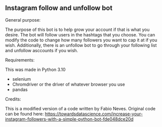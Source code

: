 ## Instagram follow and unfollow bot

General purpose:

The purpose of this bot is to help grow your account if that is what you desire. The bot will
follow users in the hashtags that you choose. You can modify the code to change how many followers you
want to cap it at if you wish. Additionally, there is an unfollow bot to go through your following list
and unfollow asccounts if you wish.

Requirements:

This was made in Python 3.10

- selenium
- Chromdriver or the driver of whatever browser you use
- pandas

Credits:

This is a modified version of a code written by Fabio Neves. Original code can be found here:
<https://towardsdatascience.com/increase-your-instagram-followers-with-a-simple-python-bot-fde048dce20d>
